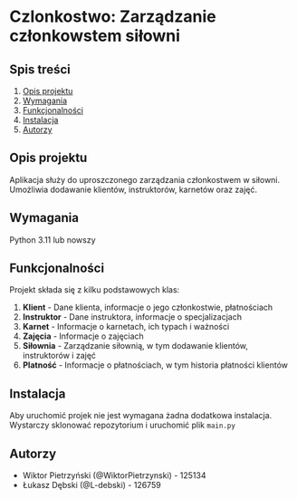 # Czlonkostwo: Zarządzanie członkowstem siłowni

## Spis treści
1. [Opis projektu](#opis-projektu)
2. [Wymagania](#wymagania)
3. [Funkcjonalności](#funkcjonalności)
4. [Instalacja](#instalacja)
5. [Autorzy](#autorzy)


## Opis projektu

Aplikacja służy do uproszczonego zarządzania członkostwem w siłowni. Umożliwia dodawanie klientów, instruktorów, karnetów oraz zajęć.

## Wymagania
Python 3.11 lub nowszy

## Funkcjonalności

Projekt składa się z kilku podstawowych klas:

1. **Klient** - Dane klienta, informacje o jego członkostwie, płatnościach
2. **Instruktor** - Dane instruktora, informacje o specjalizacjach
3. **Karnet** - Informacje o karnetach, ich typach i ważności
4. **Zajęcia** - Informacje o zajęciach
5. **Siłownia** - Zarządzanie siłownią, w tym dodawanie klientów, instruktorów i zajęć
6. **Platność** - Informacje o płatnościach, w tym historia płatności klientów

## Instalacja
Aby uruchomić projek nie jest wymagana żadna dodatkowa instalacja. Wystarczy sklonować repozytorium i uruchomić plik `main.py`

## Autorzy
- Wiktor Pietrzyński (@WiktorPietrzynski) - 125134
- Łukasz Dębski (@L-debski) - 126759
